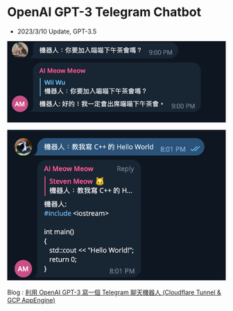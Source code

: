 # OpenAI GPT-3 Telegram Chatbot

- 2023/3/10 Update, GPT-3.5

![](img/1.png)

![](img/2.png)

Blog : [利用 OpenAI GPT-3 寫一個 Telegram 聊天機器人 (Cloudflare Tunnel & GCP AppEngine)](https://blog.stevenyu.tw/2022/12/04/%e5%88%a9%e7%94%a8-openai-gpt-3-%e5%af%ab%e4%b8%80%e5%80%8b-telegram-%e8%81%8a%e5%a4%a9%e6%a9%9f%e5%99%a8%e4%ba%ba-cloudflare-tunnel-gcp-appengine/)